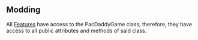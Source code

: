 ## Modding

All [Features](Adding-Features.md) have access to the PacDaddyGame class; therefore, they have access to all public attributes and methods of said class.

